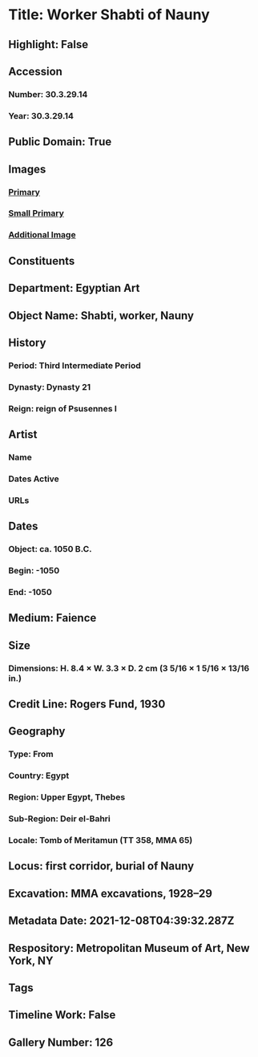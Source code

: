 # Title: Worker Shabti of Nauny
## Highlight: False
## Accession
### Number: 30.3.29.14
### Year: 30.3.29.14
## Public Domain: True
## Images
### [Primary](https://images.metmuseum.org/CRDImages/eg/original/LC-30_3_29_14_EGDP027400.jpg)
### [Small Primary](https://images.metmuseum.org/CRDImages/eg/web-large/LC-30_3_29_14_EGDP027400.jpg)
### [Additional Image](https://images.metmuseum.org/CRDImages/eg/original/LC-30_3_29_14_EGDP027401.jpg)
## Constituents
## Department: Egyptian Art
## Object Name: Shabti, worker, Nauny
## History
### Period: Third Intermediate Period
### Dynasty: Dynasty 21
### Reign: reign of Psusennes I
## Artist
### Name
### Dates Active
### URLs
## Dates
### Object: ca. 1050 B.C.
### Begin: -1050
### End: -1050
## Medium: Faience
## Size
### Dimensions: H. 8.4 × W. 3.3 × D. 2 cm (3 5/16 × 1 5/16 × 13/16 in.)
## Credit Line: Rogers Fund, 1930
## Geography
### Type: From
### Country: Egypt
### Region: Upper Egypt, Thebes
### Sub-Region: Deir el-Bahri
### Locale: Tomb of Meritamun (TT 358, MMA 65)
## Locus: first corridor, burial of Nauny
## Excavation: MMA excavations, 1928–29
## Metadata Date: 2021-12-08T04:39:32.287Z
## Respository: Metropolitan Museum of Art, New York, NY
## Tags
## Timeline Work: False
## Gallery Number: 126